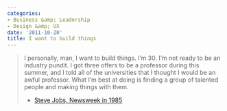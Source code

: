 ```yaml
---
categories:
- Business &amp; Leadership
- Design &amp; UX
date: '2011-10-20'
title: I want to build things
---
```


<blockquote>I personally, man, I want to build things. I’m 30. I’m not ready to be an industry pundit. I got three offers to be a professor during this summer, and I told all of the universities that I thought I would be an awful professor. What I’m best at doing is finding a group of talented people and making things with them.

- <a href="http://www.thedailybeast.com/newsweek/1985/09/30/jobs-talks-about-his-rise-and-fall.html">Steve Jobs, Newsweek in 1985</a></blockquote>